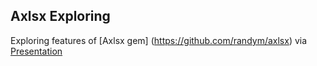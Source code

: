
## Axlsx Exploring 

Exploring features of [Axlsx gem] (https://github.com/randym/axlsx) via [Presentation](http://axlsx-exploring.herokuapp.com/presentation#/bored)
